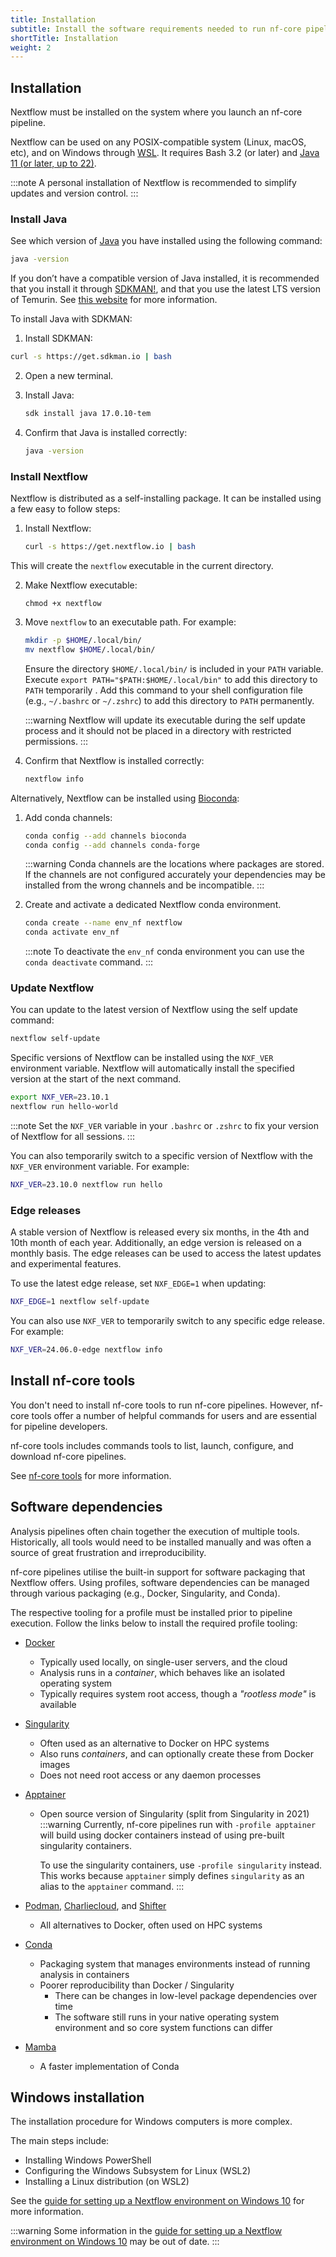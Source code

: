 ```yaml
---
title: Installation
subtitle: Install the software requirements needed to run nf-core pipelines.
shortTitle: Installation
weight: 2
---
```


## Installation

Nextflow must be installed on the system where you launch an nf-core pipeline.

Nextflow can be used on any POSIX-compatible system (Linux, macOS, etc), and on Windows through [WSL](https://en.wikipedia.org/wiki/Windows_Subsystem_for_Linux). It requires Bash 3.2 (or later) and [Java 11 (or later, up to 22)](https://www.oracle.com/java/technologies/downloads/?er=221886).

:::note
A personal installation of Nextflow is recommended to simplify updates and version control.
:::

### Install Java

See which version of [Java](https://www.oracle.com/java/technologies/downloads/?er=221886) you have installed using the following command:

```bash
java -version
```

If you don’t have a compatible version of Java installed, it is recommended that you install it through [SDKMAN!](https://sdkman.io/), and that you use the latest LTS version of Temurin. See [this website](https://whichjdk.com/) for more information.

To install Java with SDKMAN:

1. Install SDKMAN:

```bash
curl -s https://get.sdkman.io | bash
```

2. Open a new terminal.

3. Install Java:

   ```bash
   sdk install java 17.0.10-tem
   ```

4. Confirm that Java is installed correctly:

   ```bash
   java -version
   ```

### Install Nextflow

Nextflow is distributed as a self-installing package. It can be installed using a few easy to follow steps:

1. Install Nextflow:

   ```bash
   curl -s https://get.nextflow.io | bash
   ```

This will create the `nextflow` executable in the current directory.

2. Make Nextflow executable:

   ```
   chmod +x nextflow
   ```

3. Move `nextflow` to an executable path. For example:

   ```bash
   mkdir -p $HOME/.local/bin/
   mv nextflow $HOME/.local/bin/
   ```

   Ensure the directory `$HOME/.local/bin/` is included in your `PATH` variable. Execute `export PATH="$PATH:$HOME/.local/bin"` to add this directory to `PATH` temporarily . Add this command to your shell configuration file (e.g., `~/.bashrc` or `~/.zshrc`) to add this directory to `PATH` permanently.

   :::warning
   Nextflow will update its executable during the self update process and it should not be placed in a directory with restricted permissions.
   :::

4. Confirm that Nextflow is installed correctly:

   ```bash
   nextflow info
   ```

Alternatively, Nextflow can be installed using [Bioconda](https://bioconda.github.io/):

1. Add conda channels:

   ```bash
   conda config --add channels bioconda
   conda config --add channels conda-forge
   ```

   :::warning
   Conda channels are the locations where packages are stored. If the channels are not configured accurately your dependencies may be installed from
   the wrong channels and be incompatible.
   :::

2. Create and activate a dedicated Nextflow conda environment.

   ```bash
   conda create --name env_nf nextflow
   conda activate env_nf
   ```

   :::note
   To deactivate the `env_nf` conda environment you can use the `conda deactivate` command.
   :::

### Update Nextflow

You can update to the latest version of Nextflow using the self update command:

```bash
nextflow self-update
```

Specific versions of Nextflow can be installed using the `NXF_VER` environment variable.
Nextflow will automatically install the specified version at the start of the next command.

```bash
export NXF_VER=23.10.1
nextflow run hello-world
```

:::note
Set the `NXF_VER` variable in your `.bashrc` or `.zshrc` to fix your version of Nextflow for all sessions.
:::

You can also temporarily switch to a specific version of Nextflow with the `NXF_VER` environment variable. For example:

```bash
NXF_VER=23.10.0 nextflow run hello
```

### Edge releases

A stable version of Nextflow is released every six months, in the 4th and 10th month of each year. Additionally, an edge version is released on a monthly basis. The edge releases can be used to access the latest updates and experimental features.

To use the latest edge release, set `NXF_EDGE=1` when updating:

```bash
NXF_EDGE=1 nextflow self-update
```

You can also use `NXF_VER` to temporarily switch to any specific edge release. For example:

```bash
NXF_VER=24.06.0-edge nextflow info
```

## Install nf-core tools

You don't need to install nf-core tools to run nf-core pipelines. However, nf-core tools offer a number of helpful commands for users and are essential for pipeline developers.

nf-core tools includes commands tools to list, launch, configure, and download nf-core pipelines.

See [nf-core tools](/docs/nf-core-tools) for more information.

## Software dependencies

Analysis pipelines often chain together the execution of multiple tools.
Historically, all tools would need to be installed manually and was often a source of great frustration and irreproducibility.

nf-core pipelines utilise the built-in support for software packaging that Nextflow offers.
Using profiles, software dependencies can be managed through various packaging (e.g., Docker, Singularity, and Conda).

The respective tooling for a profile must be installed prior to pipeline execution. Follow the links below to install the required profile tooling:

- [Docker](https://docs.docker.com/install/)
  - Typically used locally, on single-user servers, and the cloud
  - Analysis runs in a _container_, which behaves like an isolated operating system
  - Typically requires system root access, though a _"rootless mode"_ is available
- [Singularity](https://www.sylabs.io/)
  - Often used as an alternative to Docker on HPC systems
  - Also runs _containers_, and can optionally create these from Docker images
  - Does not need root access or any daemon processes
- [Apptainer](https://apptainer.org/)

  - Open source version of Singularity (split from Singularity in 2021)
    :::warning
    Currently, nf-core pipelines run with `-profile apptainer` will build using
    docker containers instead of using pre-built singularity containers.

    To use the singularity containers, use `-profile singularity` instead.
    This works because `apptainer` simply defines `singularity` as an alias
    to the `apptainer` command.
    :::

- [Podman](https://podman.io/), [Charliecloud](https://hpc.github.io/charliecloud/), and [Shifter](https://www.nersc.gov/research-and-development/user-defined-images/)
  - All alternatives to Docker, often used on HPC systems
- [Conda](https://conda.io/)
  - Packaging system that manages environments instead of running analysis in containers
  - Poorer reproducibility than Docker / Singularity
    - There can be changes in low-level package dependencies over time
    - The software still runs in your native operating system environment and so core system functions can differ
- [Mamba](https://mamba.readthedocs.io/)
  - A faster implementation of Conda

## Windows installation

The installation procedure for Windows computers is more complex.

The main steps include:

- Installing Windows PowerShell
- Configuring the Windows Subsystem for Linux (WSL2)
- Installing a Linux distribution (on WSL2)

See the [guide for setting up a Nextflow environment on Windows 10](https://nextflow.io/blog/2021/setup-nextflow-on-windows.html) for more information.

:::warning
Some information in the [guide for setting up a Nextflow environment on Windows 10](https://nextflow.io/blog/2021/setup-nextflow-on-windows.html) may be out of date.
:::
